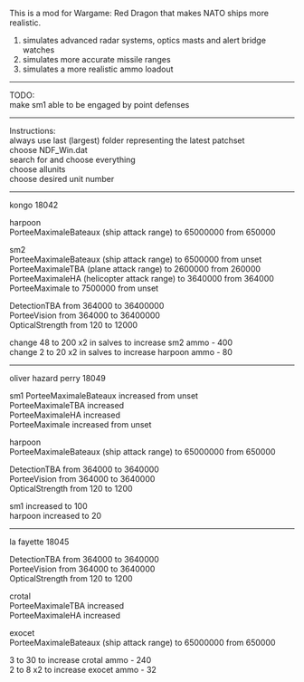 This is a mod for Wargame: Red Dragon that makes NATO ships more realistic.

1. simulates advanced radar systems, optics masts and alert bridge watches
2. simulates more accurate missile ranges
3. simulates a more realistic ammo loadout

-----

TODO:  
make sm1 able to be engaged by point defenses

-----

Instructions:  
always use last (largest) folder representing the latest patchset  
choose NDF_Win.dat  
search for and choose everything  
choose allunits  
choose desired unit number

-----
kongo 18042

harpoon  
PorteeMaximaleBateaux (ship attack range) to 65000000 from 650000

sm2  
PorteeMaximaleBateaux (ship attack range) to 6500000 from unset  
PorteeMaximaleTBA (plane attack range) to 2600000 from 260000  
PorteeMaximaleHA (helicopter attack range) to 3640000 from 364000  
PorteeMaximale to 7500000 from unset

DetectionTBA from 364000 to 36400000  
PorteeVision from 364000 to 36400000  
OpticalStrength from 120 to 12000

change 48 to 200 x2 in salves to increase sm2 ammo - 400  
change 2 to 20 x2 in salves to increase harpoon ammo - 80

-----
oliver hazard perry 18049

sm1
PorteeMaximaleBateaux increased from unset  
PorteeMaximaleTBA increased  
PorteeMaximaleHA increased  
PorteeMaximale increased from unset

harpoon  
PorteeMaximaleBateaux (ship attack range) to 65000000 from 650000

DetectionTBA from 364000 to 3640000  
PorteeVision from 364000 to 3640000  
OpticalStrength from 120 to 1200

sm1 increased to 100  
harpoon increased to 20

-----
la fayette 18045

DetectionTBA from 364000 to 3640000  
PorteeVision from 364000 to 3640000  
OpticalStrength from 120 to 1200

crotal  
PorteeMaximaleTBA increased  
PorteeMaximaleHA increased

exocet  
PorteeMaximaleBateaux (ship attack range) to 65000000 from 650000

3 to 30 to increase crotal ammo - 240  
2 to 8 x2 to increase exocet ammo - 32

